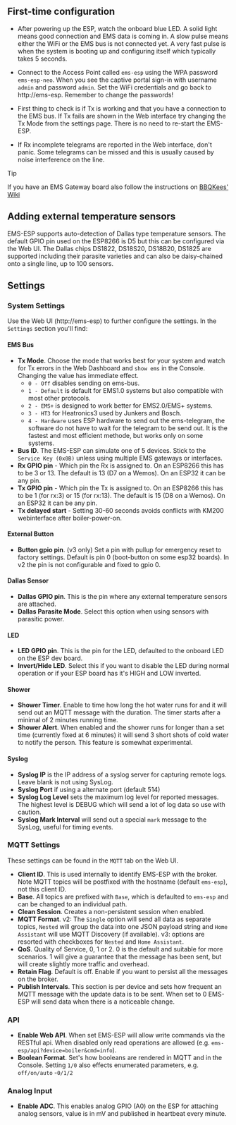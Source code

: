 
## First-time configuration

 - After powering up the ESP, watch the onboard blue LED. A solid light means good connection and EMS data is coming in. A slow pulse means either the WiFi or the EMS bus is not connected yet. A very fast pulse is when the system is booting up and configuring itself which typically takes 5 seconds.
  
 - Connect to the Access Point called `ems-esp` using the WPA password `ems-esp-neo`. When you see the captive portal sign-in with username `admin` and password `admin`. Set the WiFi credentials and go back to http://ems-esp. Remember to change the passwords!

 - First thing to check is if Tx is working and that you have a connection to the EMS bus. If Tx fails are shown in the Web interface try changing the Tx Mode from the settings page. There is no need to re-start the EMS-ESP.

 - If Rx incomplete telegrams are reported in the Web interface, don't panic. Some telegrams can be missed and this is usually caused by noise interference on the line.

> [!TIP]
> If you have an EMS Gateway board also follow the instructions on [BBQKees' Wiki](https://bbqkees-electronics.nl/wiki/)

## Adding external temperature sensors

EMS-ESP supports auto-detection of Dallas type temperature sensors. The default GPIO pin used on the ESP8266 is D5 but this can be configured via the Web UI. The Dallas chips DS1822, DS18S20, DS18B20, DS1825 are supported including their parasite varieties and can also be daisy-chained onto a single line, up to 100 sensors.

## Settings

### System Settings

Use the Web UI (http://ems-esp) to further configure the settings. In the `Settings` section you'll find:

#### EMS Bus

- **Tx Mode**. Choose the mode that works best for your system and watch for Tx errors in the Web Dashboard and `show ems` in the Console. Changing the value has immediate effect.
  - `0 - Off` disables sending on ems-bus.
  - `1 - Default` is default for EMS1.0 systems but also compatible with most other protocols. 
  - `2 - EMS+` is designed to work better for EMS2.0/EMS+ systems.
  - `3 - HT3` for Heatronics3 used by Junkers and Bosch.
  - `4 - Hardware` uses ESP hardware to send out the ems-telegram, the software do not have to wait for the telegram to be send out. It is the fastest and most efficient methode, but works only on some systems. 
- **Bus ID**. The EMS-ESP can simulate one of 5 devices. Stick to the `Service Key (0x0B)` unless using multiple EMS gateways or interfaces.
- **Rx GPIO pin** - Which pin the Rx is assigned to. On an ESP8266 this has to be 3 or 13. The default is 13 (D7 on a Wemos). On an ESP32 it can be any pin.
- **Tx GPIO pin** - Which pin the Tx is assigned to. On an ESP8266 this has to be 1 (for rx:3) or 15 (for rx:13). The default is 15 (D8 on a Wemos). On an ESP32 it can be any pin.
- **Tx delayed start** - Setting 30-60 seconds avoids conflicts with KM200 webinterface after boiler-power-on.   

#### External Button

- **Button gpio pin**. (v3 only) Set a pin with pullup for emergency reset to factory settings. Default is pin 0 (boot-button on some esp32 boards). In v2 the pin is not configurable and fixed to gpio 0.  

#### Dallas Sensor

- **Dallas GPIO pin**. This is the pin where any external temperature sensors are attached.
- **Dallas Parasite Mode**. Select this option when using sensors with parasitic power.

#### LED

- **LED GPIO pin**. This is the pin for the LED, defaulted to the onboard LED on the ESP dev board.
- **Invert/Hide LED**. Select this if you want to disable the LED during normal operation or if your ESP board has it's HIGH and LOW inverted.

#### Shower

- **Shower Timer**. Enable to time how long the hot water runs for and it will send out an MQTT message with the duration. The timer starts after a minimal of 2 minutes running time.
- **Shower Alert**. When enabled and the shower runs for longer than a set time (currently fixed at 6 minutes) it will send 3 short shots of cold water to notify the person. This feature is somewhat experimental. 

#### Syslog

- **Syslog IP** is the IP address of a syslog server for capturing remote logs. Leave blank is not using SysLog.
- **Syslog Port** if using a alternate port (default 514)
- **Syslog Log Level** sets the maximum log level for reported messages. The highest level is DEBUG which will send a lot of log data so use with caution.
- **Syslog Mark Interval** will send out a special `mark` message to the SysLog, useful for timing events.

### MQTT Settings

These settings can be found in the `MQTT` tab on the Web UI.

- **Client ID**. This is used internally to identify EMS-ESP with the broker. Note MQTT topics will be postfixed with the hostname (default `ems-esp`), not this client ID.
- **Base**. All topics are prefixed with `Base`, which is defaulted to `ems-esp` and can be changed to an individual path.
- **Clean Session**. Creates a non-persistent session when enabled.
- **MQTT Format**. v2: The `Single` option will send all data as separate topics, `Nested` will group the data into one JSON payload string and `Home Assistant` will use MQTT Discovery (if available). v3: options are resorted with checkboxes for `Nested` and `Home Assistant`.
- **QoS**. Quality of Service, 0, 1 or 2. 0 is the default and suitable for more scenarios. 1 will give a guarantee that the message has been sent, but will create slightly more traffic and overhead.
- **Retain Flag**. Default is off. Enable if you want to persist all the messages on the broker.
- **Publish Intervals**. This section is per device and sets how frequent an MQTT message with the update data is to be sent. When set to 0 EMS-ESP will send data when there is a noticeable change.

### API

- **Enable Web API**. When set EMS-ESP will allow write commands via the RESTful api. When disabled only read operations are allowed (e.g. `ems-esp/api?device=boiler&cmd=info`).
- **Boolean Format**. Set's how booleans are rendered in MQTT and in the Console. Setting `1/0` also effects enumerated parameters, e.g. `off/on/auto` -`0/1/2`

### Analog Input

- **Enable ADC**. This enables analog GPIO (A0) on the ESP for attaching analog sensors, value is in mV and published in heartbeat every minute. 
  
